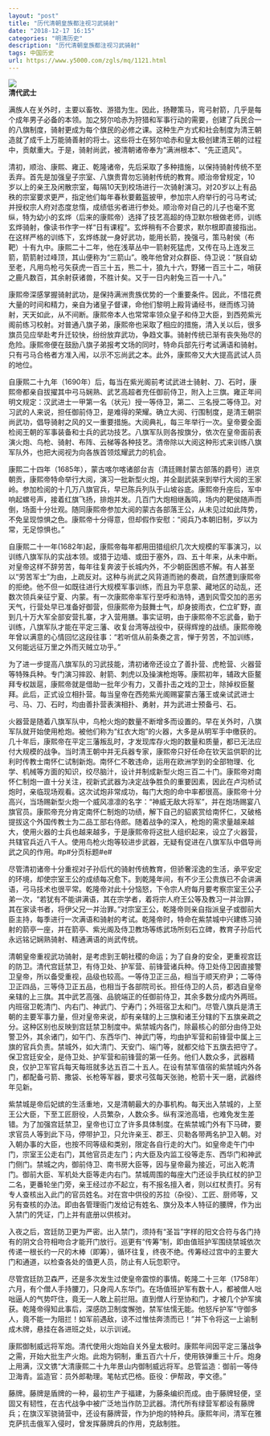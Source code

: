 ```yaml
---
layout: "post"
title: "历代清朝皇族都注视习武骑射"
date: "2018-12-17 16:15"
categories: "明清历史"
description: "历代清朝皇族都注视习武骑射"
tags: 中国历史
url: https://www.y5000.com/zgls/mq/1121.html
---
```






[![](https://img.y5000.com/uploads/allimg/121202/2-121202191K3951.jpg)](https://www.y5000.com)  
**清代武士**

满族人在关外时，主要以畜牧、游猎为生。因此，扬鞭策马，弯弓射箭，几乎是每个成年男子必备的本领。加之努尔哈赤为狩猎和军事行动的需要，创建了兵民合一的八旗制度，骑射更成为每个旗民的必修之课。这种生产方式和社会制度为清王朝造就了成千上万能骑善射的将士。这些将士在努尔哈赤和皇太极创建清王朝的过程中，贡献重大。于是，骑射尚武，被清朝诸帝奉为“满洲根本”、“先正遗风”。

清初，顺治、康熙、雍正、乾隆诸帝，先后采取了多种措施，以保持骑射传统不至丢弃。首先是加强皇子宗室、八旗贵胄勿忘骑射传统的教育。顺治帝曾规定，10岁以上的亲王及闲散宗室，每隔10天到校场进行一次骑射演习。对20岁以上有品秩的宗室要求更严，指定他们每年春秋要戴盔披甲，参加宗人府举行的弓马考试;并授权宗人府对态度怠惰，成绩低劣者进行参处。顺治帝对自己的儿子也毫不宽纵，特为幼小的玄烨（后来的康熙帝）选择了技艺高超的侍卫默尔根做老师，训练玄烨骑射，像读书作字一样“日有课程”。玄烨稍有不合要求，默尔根即直接指出。在这样严格的训练下，玄烨练就一身好武功，能用长箭，挽强弓，策马射侯（布靶）十有九中。康熙二十二年，他在浅草丛中一箭射死猛虎，又传在马上连发三箭，箭箭射过峰顶，其山便称为“三箭山”。晚年他曾对众群臣、侍卫说：“朕自幼至老，凡用鸟枪弓矢获虎一百三十五，熊二十，狼九十六，野猪一百三十二，哨获之鹿凡数百，其余射获诸兽，不胜计矣。又于一日内射兔三百一十八。”

康熙帝深感掌握骑射武功，是保持满洲贵族优势的一个重要条件。因此，不惜花费大量的时间和精力，亲自为诸皇子督课，命他们黎明上殿背诵经书，继而练习骑射，天天如此，从不间断。康熙帝本人也常常率领众皇子和侍卫大臣，到西苑紫光阁前练习校射。对普通八旗子弟，康熙帝也采取了相应的措施，清入关以后，很多旗员见应举赴考升迁较快，纷纷放弃武功，争趋文事。骑射传统已渐有丧失殆尽的危险。康熙帝便在鼓励八旗子弟报考文场的同时，特命兵部先行考试满语和骑射。只有弓马合格者方准入闱，以示不忘尚武之本。此外，康熙帝又大大提高武试人员的地位。

自康熙二十九年（1690年）后，每当在紫光阁前考试武进士骑射、刀、石时，康熙帝都亲自拔擢其中弓马娴熟、武艺高超者充任御前侍卫，附入上三旗。雍正年间明文规定：汉武进士一甲第一名（状元）授一等侍卫，第二、三名授二等侍卫。对习武的人来说，担任御前侍卫，是难得的荣耀。确立大阅、行围制度，是清王朝崇尚武功，倡导骑射之风的又一重要措施。大阅典礼，每三年举行一次。皇帝要全面检阅王朝的军事装备和士兵的武功技艺。八旗军队则各按旗分，依次在皇帝面前表演火炮、鸟枪、骑射、布阵、云梯等各种技艺。清帝除以大阅这种形式来训练八旗军队外，也把大阅视为向各族首领炫耀武力的机会。

康熙二十四年（1685年），蒙古喀尔喀诸部台吉（清廷赐封蒙古部落的爵号）进京朝贡，康熙帝特命举行大阅，演习一批新型火炮，并全副武装来到举行大阅的王家岭。参加检阅的十几万八旗官兵，早已陈兵列队于山坡谷底。康熙帝升座后，军中响起螺号声，接着红旗飞扬，排炮并发。几百门大炮相继轰鸣，场内的靶侯随声而倒，场面十分壮观。随同康熙帝参加大阅的蒙古各部落王公，从未见过如此阵势，不免呈现惊惧之色。康熙帝十分得意，但却假作安慰：“阅兵乃本朝旧制，岁以为常，无足惊惧也。”

自康熙二十一年(1682年)起，康熙帝每年都用田猎组织几次大规模的军事演习，以训练八旗军队的实战本领。或猎于边墙、或田于塞外，四、五十年来，从未中断。对皇帝这样不辞劳苦，每年往复奔波于长城内外，不少朝臣困惑不解。有人甚至以“劳苦军士”为由，上疏反对。这种与尚武之风背道而驰的奏疏，自然遭到康熙帝的拒绝。他不但一如既往进行大规模军事训练，而且为平息蒙、藏地区的动乱，还数次领兵亲征宁夏、内蒙。有一次康熙帝率军行至呼和浩特，遇到风雪交加的恶劣天气，行营处早已准备好御营，但康熙帝为鼓舞士气，却身披雨衣，伫立旷野，直到几十万大军全部安营扎寨，才入营用膳。事实证明，由于康熙帝不忘武备，勤于训练，八旗军队才能在平定三藩、收复台湾等战役中，获得辉煌的战绩。康熙帝晚年曾以满意的心情回忆这段往事：“若听信从前条奏之言，惮于劳苦，不加训练，又何能远征万里之外而灭贼立功乎。”

为了进一步提高八旗军队的习武技能，清初诸帝还设立了善扑营、虎枪营、火器营等特殊兵种。专门演习摔跤、射箭、刺虎以及操演枪炮等。康熙初年，辅政大臣鳌拜专权跋扈，康熙帝就是借助一批年少有力，又善扑击之戏的卫士，除掉权臣鳌拜。此后，正式设立相扑营。每当皇帝在西苑紫光阁赐宴蒙古藩王或亲试武进士弓、马、刀、石时，均由善扑营表演相扑、勇射，并为武进士预备弓、石。

火器营是随着八旗军队中，鸟枪火炮的数量不断增多而设置的。早在关外时，八旗军队就开始使用枪炮。被他们称为“红衣大炮”的火器，大多是从明军手中缴获的。几十年后，康熙帝在平定三藩叛乱时，才发现库存火炮的数量和质量，都已无法应付大规模的战争。当时清王朝中并无兵器专家，康熙帝只好任命在钦天监供职的比利时传教士南怀仁试制新炮。南怀仁不敢违命，运用在欧洲学到的全部物理、化学、机械等方面的知识，绞尽脑汁，设计并制成新型火炮三百二十门。康熙帝对南怀仁制炮一直十分关注，视新式武器为决定战争胜负的重要因素，因此在卢沟桥试炮时，亲临现场观看。这次试炮非常成功，每门大炮的命中率都很高。康熙帝十分高兴，当场赐新型火炮一个威风凛凛的名字：“神威无敌大将军”，并在炮场赐宴八旗官员。康熙帝充分肯定南怀仁制炮的功绩，解下自己的貂裘赏给南怀仁，又破格提拔这个外国传教士为二品工部右侍郎。随着战争的深入，枪炮的需求量越来越大，使用火器的士兵也越来越多，于是康熙帝将这批人组织起来，设立了火器营，共辖官兵近八千人。使用鸟枪火炮等较进步武器，无疑有促进在八旗军队中倡导尚武之风的作用。#p#分页标题#e#

尽管清初诸帝十分重视对子孙后代的骑射传统教育，但骄奢淫逸的生活，承平安定的环境，却使宗室王公的成绩每况愈下。到乾隆年间，有不少王公贵族已不会讲满语，弓马技术也很平常。乾隆帝对此十分恼怒，下令宗人府每月要考察宗室王公子弟一次，“若犹有不能讲满语，其在宗学者，着将宗人府王公等及教习一并治罪，其在家读书者，将伊父兄一并治罪。”对宗室王公，乾隆帝则亲自指派皇子或御前大臣主持，每季进行一次满语和骑射的考试。乾隆帝时，特命在紫禁城中兴建练习骑射的箭亭一座，并在箭亭、紫光阁及侍卫教场等练武场所刻石立碑，教育子孙后代永远铭记娴熟骑射、精通满语的尚武传统。

清朝皇帝重视武功骑射，是考虑到王朝社稷的命运；为了自身的安全，更重视宫廷的防卫。清代宫廷禁卫，有侍卫处、护军营、前锋营诸兵种。侍卫处侍卫因直接警卫皇帝，所以备受重视，品级也较高。一等侍卫正三品，相当于顺天府尹；二等侍卫正四品，三等侍卫正五品，也相当于各部院司长。担任侍卫的人员，都选自皇帝亲辖的上三旗。其中武艺高强、品貌端正的任御前侍卫，其余多数分成内外两班。内班宿卫乾清门、内右门、神武门、宁寿门；外班宿卫太和门。尽管八旗兵是清王朝的主要军事力量，但对皇帝来说，却有亲辖的上三旗和诸王分辖的下五旗亲疏之分。这种区别也反映到宫廷禁卫制度中。紫禁城内各门，除最核心的部分由侍卫处警卫外，其余诸门，如午门、东西华门、神武门等，均由护军营和前锋营中属上三旗的官兵负责。禁城外，如大清门、天安门、端门等，就都交给下五旗去把守了。保卫宫廷安全，是侍卫处、护军营和前锋营的第一任务。他们人数众多，武器精良，仅护卫军官兵每天每班就多达五百二十五人。在设有禁军值宿的紫禁城内外各门，都配备弓箭、撒袋、长枪等军器，要求弓弦每天张驰，枪箭十天一磨，武器终年见新。

紫禁城是帝后妃嫔的生活重地，又是清朝最大的办事机构。每天出入禁城的，上至王公大臣，下至工匠厨役，人员繁杂，人数众多。纵有深池高墙，也难免发生差错。为了加强宫廷禁卫，皇帝也订立了许多具体制度。在紫禁城门外有下马碑，要求官员人等到此下马，停带护卫，只允许亲王、郡王、贝勒各带两名护卫入朝。对入朝办事的大臣，也按不同等级和类别，限定各自行走的大门。如皇帝走午门中门，宗室王公走右门，其他官员走左门；内大臣及内监工役等走东、西华门和神武门侧门。禁城之内，御前侍卫、南书房大臣等，因与皇帝最为接近，可出入乾清门。御前大臣、军机处大臣等走内右门。禁城周围的每座大门还设手执红杖的护卫二名，更番轮坐门旁，亲王经过亦不起立，有不报名擅入者，则以红杖责打。另有专人查核出入此门的官员姓名。对在宫中供役的苏拉（杂役）、工匠、厨师等，又另有查核的办法。即由各管理衙门发给记有姓名、旗分及本人特征的腰牌，作为出入禁门的凭证，门上并有底册以供核对。

入夜之后，宫廷防卫更为严密。出入禁门，须持有“圣旨”字样的阳文合符与各门持有的阴文合符相吻合才能开门放行。巡更有“传筹”制，即由值班护军围绕禁城依次传递一根长约一尺的木棒（即筹），循环往复，终夜不绝。传筹经过宫中的主要大门和通道，以检查各处的值更人员，防止有人玩忽职守。

尽管宫廷防卫森严，还是多次发生过使皇帝震惊的事情。乾隆二十三年（1758年）六月，有个僧人手持腰刀，只身闯人东华门。在场值班护军有数十人，都被僧人咄咄逼人的气势吓住，竟无一人敢上前拦阻。直到僧人行至协和门，才被几个护军擒获。乾隆帝得知此事后，深感防卫制度懈弛，禁军怯懦无能。他怒斥护军“守御多人，竟不能一为阻拦！如军前遇敌，谅不过惟怯奔溃而已！”并下令将这一上谕制成木牌，悬挂在各进班之处，以示训诫。

康熙御制威远将军炮。清代使用火炮始自关外皇太极时。康熙年间因平定三藩战争之需，开始大批生产火炮。此炮为铜制，重五百六十斤，使用铁弹重三十斤。炮身上用满，汉文镌“大清康熙二十九年景山内御制威远将军。总管监造：御前一等侍卫海青。监造官：员外郎勒理。笔帖式巴格。臣役：伊帮政，李文德。”

藤牌。藤牌是盾牌的一种，最初生产于福建，为藤条编织而成。由于藤牌轻便，坚固又有韧性，在古代战争中被广泛地当作防卫武器。清代所有绿营军都设有藤牌兵；在旗汉军骁骑营中，还设有藤牌营，作为护炮的特种兵。康熙年间，清军在雅克萨抗击俄军入侵时，曾发挥藤牌兵的作用，克敌制胜。
